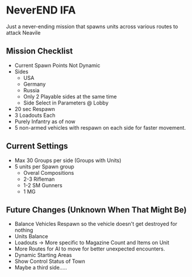 # NeverEND IFA

Just a never-ending mission that spawns units across various routes to attack Neavile

## Mission Checklist

* Current Spawn Points Not Dynamic
* Sides
	* USA
	* Germany
	* Russia
	* Only 2 Playable sides at the same time
	* Side Select in Parameters @ Lobby
* 20 sec Respawn
* 3 Loadouts Each
* Purely Infantry as of now
* 5 non-armed vehicles with respawn on each side for faster movement.

## Current Settings

* Max 30 Groups per side (Groups with Units)
* 5 units per Spawn group
	* Overal Compositions
	* 2-3 Rifleman
	* 1-2 SM Gunners
	* 1 MG
	
## Future Changes (Unknown When That Might Be)

* Balance Vehicles Respawn so the vehicle doesn't get destroyed for nothing
* Units Balance
* Loadouts -> More specific to Magazine Count and Items on Unit
* More Routes for AI to move for better unexpected encounters.
* Dynamic Starting Areas
* Show Control Status of Town
* Maybe a third side.....
	

